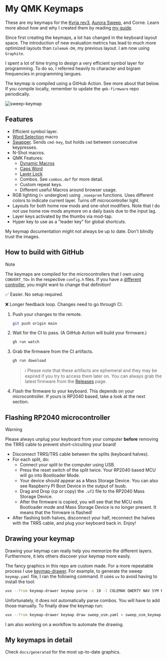 # My QMK Keymaps

These are my keymaps for the [Kyria rev3](https://github.com/splitkb/kyria), [Aurora Sweep](https://splitkb.com/collections/keyboard-kits/products/aurora-sweep), and Corne. Learn more about how and why I created them by reading [my guide](https://ratoru.com/blog/choose-the-right-base-layout).

Since first creating the keymaps, a lot has changed in the keyboard layout space. The introduction of new evaluation metrics has lead to much more optimized layouts than `Colemak-DH`, my previous layout. I am now using `Graphite`.

I spent a lot of time trying to design a very efficient symbol layer for programming. To do so, I referred heavily to character and bigram frequencies in programming langues.

The keymap is compiled using a GitHub Action. See more about that below. If you compile locally, remember to update the `qmk-firmware` repo periodically.

![sweep-keymap](docs/sweep-osm.png)

## Features

- Efficient symbol layer.
- [Word Selection](https://getreuer.info/posts/keyboards/select-word/index.html) macro
- [Swapper](https://github.com/callum-oakley/qmk_firmware/tree/master/users/callum#swapper). Sends `cmd-key`, but holds `cmd` between consecutive keypresses.
- N-Shot macros.
- QMK Features:
    - [Dynamic Macros](https://docs.qmk.fm/#/feature_dynamic_macros)
    - [Caps Word](https://docs.qmk.fm/#/feature_caps_word)
    - [Layer Lock](https://docs.qmk.fm/features/layer_lock)
    - Combos. See `combos.def` for more detail.
    - Custom repeat keys.
    - Different useful Macros around browser usage.
- RGB lighting (= underglow) using `_noeeprom` functions. Uses different colors to indicate current layer. Turns off microcontroller light.
- Layouts for both home row mods and one-shot modifiers. Note that I do not use home row mods anymore on a daily basis due to the input lag.
- Layer keys activated by the thumbs via mod-tap.
- Hyper key to use as a "leader key" for global shortcuts.

My keymap documentation might not always be up to date. Don't blindly trust the images.

## How to build with GitHub

> [!NOTE]
> The keymaps are compiled for the microcontrollers that I own using `CONVERT_TO=` In the respective `config.h` files. If you have a [different controller](https://docs.qmk.fm/#/feature_converters?id=converters), you might want to change that definition!

✅ Easier. No setup required.

❌ Longer feedback loop. Changes need to go through CI.

1. Push your changes to the remote.

    ```sh
    git push origin main
    ```

2. Wait for the CI to pass. (A GitHub Action will build your firmware.)

    ```sh
    gh run watch
    ```

3. Grab the firmware from the CI artifacts.

    ```sh
    gh run download
    ```

    > ℹ️ Please note that these artifacts are ephemeral and they may be expired if you try to access them later on. You can always grab the latest firmware from the [Releases](https://github.com/mikybars/qmk_userspace/releases) page.

4. Flash the firmware to your keyboard. This depends on your microcontroller. If yours is RP2040 based, take a look at the next section.

## Flashing RP2040 microcontroller

> [!WARNING]
> Please always unplug your keyboard from your computer **before** removing the TRRS cable
> to prevent short-circuiting your board!

- Disconnect TRRS/TRS cable between the splits (keyboard halves).
- For each split, do:
    - Connect your split to the computer using USB.
    - Press the reset switch of the split twice. Your RP2040 based MCU will go into Bootloader Mode.
    - Your device should appear as a Mass Storage Device. You can also see Raspberry PI Boot Device in the output of lsusb.
    - Drag and Drop (cp or copy) the `.uf2` file to the RP2040 Mass Storage Device.
    - After the firmware is copied, you will see that the MCU exits Bootloader mode and Mass Storage Device is no longer present. It means that the firmware is flashed!
- After flashing both halves, disconnect your half, reconnect the halves with the TRRS cable, and plug your keyboard back in. Enjoy!

## Drawing your keymap

Drawing your keymap can really help you memorize the different layers. Furthermore, it lets others discover your keymap more easily.

The fancy graphics in this repo are custom made. For a more repeatable process I use [keymap-drawer](https://github.com/caksoylar/keymap-drawer).
For example, to generate the sweep `keymap.yaml` file, I ran the following command. It uses `uv` to avoid having to install the tool:

```bash
uvx --from keymap-drawer keymap parse -c 10 -l COLEMAK QWERTY NAV SYM NUM GAME -q keymap.json > sweep_osm.yaml
```

Unfortunately, it does not automatically parse combos. You will have to add those manually. To finally draw the keymap run:

```bash
uvx --from keymap-drawer keymap draw sweep_osm.yaml > sweep_osm_keymap.svg
```

I am also working on a worklfow to automate the drawing.

## My keymaps in detail

Check `docs/generated` for the most up-to-date graphics.
